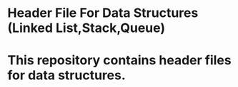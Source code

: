 <h1>Header File For Data Structures (Linked List,Stack,Queue)<h1>
<p1>This repository contains header files for data structures.<p1>
